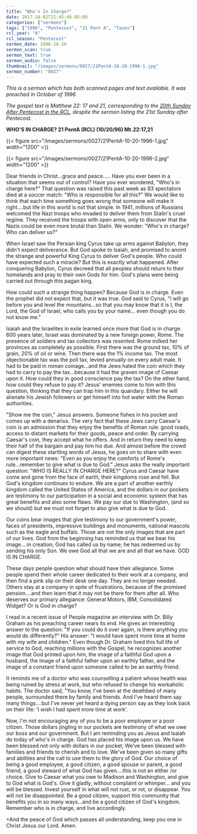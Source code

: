 ```yaml
---
title: "Who's In Charge?"
date: 2017-10-02T21:45:49-05:00
categories: ["sermons"]
tags: ["1996", "Pentecost", "21 Pent A", "Taxes"]
rcl_year: "A"
rcl_season: "Pentecost"
sermon_date: 1996-10-20
sermon_scan: true
sermon_text: true
sermon_audio: false
thumbnail: "/images/sermons/0027/21PentA-10-20-1996-1.jpg"
sermon_number: "0027"
---
```

_This is a sermon which has both scanned pages and text available.  It was preached in October of 1996._

<!--more-->

_The gospel text is Matthew 22: 17 and 21, corresponding to the [20th Sunday After Pentecost in the RCL](https://lectionary.library.vanderbilt.edu/texts.php?id=164), despite the sermon listing the 21st Sunday after Pentecost._

**WHO'S IN CHARGE? 21 PentA (RCL) (10/20/96) Mt.22:17,21**

{{< figure src="/images/sermons/0027/21PentA-10-20-1996-1.jpg" width="1200" >}}

{{< figure src="/images/sermons/0027/21PentA-10-20-1996-2.jpg" width="1200" >}}

Dear friends in Christ...grace and peace.....
Have you ever been in a situation that seems out of control? Have you ever wondered, "Who's in charge here?" That question was raised this past week as 83 spectators died at a soccer match: "Who is responsible for all this?" We would like to think that each time something goes wrong that someone will make it right....but life in this world is not that simple. In 1941, millions of Russians welcomed the Nazi troops who invaded to deliver them from Stalin's cruel regime. They received the troops with open arms, only to discover that the Nazis could be even more brutal than Stalin. We wonder: "Who's in charge? Who can deliver us?"

When Israel saw the Persian king Cyrus take up arms against Babylon, they didn't expect deliverance. But God spoke to Isaiah, and promised to anoint the strange and powerful King Cyrus to deliver God's people. Who could have expected such a miracle? But this is exactly what happened. After conquering Babylon, Cyrus decreed that all peoples should return to their homelands and pray to their own Gods for him. God's plans were being carried out through this pagan king.

How could such a strange thing happen? Because God is in charge. Even the prophet did not expect that, but it was true. God said to Cyrus, "I will go before you and level the mountains...so that you may know that it is I, the Lord, the God of Israel, who calls you by your name... even though you do not know me."

Isaiah and the Israelites in exile learned once more that God is in charge. 600 years later, Israel was dominated by a new foreign power, Rome. The presence of soldiers and tax collectors was resented. Rome milked her provinces as completely as possible. First there was the ground tax, 10% of grain, 20% of oil or wine. Then there was the 1% income tax. The most objectionable tax was the poll tax, levied annually on every adult male. It had to be paid in roman coinage...and the Jews hated the coin which they had to carry to pay the tax...because it had the graven image of Caesar upon it.
How could they in good conscience pay the tax? On the other hand, how could they refuse to pay it? Jesus' enemies come to him with this question, thinking that they can trap him in this quandary. Either he will alienate his Jewish followers or get himself into hot water with the Roman authorities.

"Show me the coin," Jesus answers. Someone fishes in his pocket and comes up with a denarius. The very fact that these Jews carry Caesar's coin is an admission that they enjoy the benefits of Roman rule: good roads, access to distant markets for their goods, peace and order. By carrying Caesar's coin, they accept what he offers. And in return they need to keep their half of the bargain and pay him his due.
And almost before the crowd can digest these startling words of Jesus, he goes on to share with even more important news: "Even as you enjoy the comforts of Rome's rule...remember to give what is due to God." Jesus asks the really important question: "WHO IS REALLY IN CHARGE HERE?" Cyrus and Caesar have come and gone from the face of earth, their kingdoms rose and fell. But God's kingdom continues to endure. We are a part of another earthly kingdom called the United States of America, and the dollars in our pockets are testimony to our participation in a social and economic system that has great benefits and also some flaws. We pay our due to Washington, (and so we should) but we must not forget to also give what is due to God.

Our coins bear images that give testimony to our government's power, faces of presidents, impressive buildings and monuments, national mascots such as the eagle and buffalo. Those are not the only images that are part of our lives. God from the beginning has reminded us that we bear his image....in creation; God has called us by name; he has redeemed us by sending his only Son. We owe God all that we are and all that we have. GOD IS IN CHARGE.

These days people question what should have their allegiance. Some people spend their whole career dedicated to their work at a company, and then find a pink slip on their desk one day. They are no longer needed. Others stay at a company in spite of frustrations, because of the promised pension....and then learn that it may not be there for them after all. Who deserves our primary allegiance: General Motors, IBM, Consolidated Widget?
Or is God in charge?

I read in a recent issue of People magazine an interview with Dr. Billy Graham as his preaching career nears its end. He gives an interesting answer to the question: "If you could do it over again, is there anything you would do differently?" His answer: "I would have spent more time at home with my wife and children." Even though Dr. Graham lived this full life of service to God, reaching millions with the Gospel, he recognizes another image that God printed upon him, the image of a faithful God upon a husband, the image of a faithful father upon an earthly father, and the image of a constant friend upon someone called to be an earthly friend.

It reminds me of a doctor who was counselling a patient whose health was being ruined by stress at work, but who refused to change his workaholic habits. The doctor said, "You know, I've been at the deathbed of many people, surrounded there by family and friends. And I've heard them say many things....but I've never yet heard a dying person say as they look back on their life: 'I wish I had spent more time at work'.

Now, I'm not encouraging any of you to be a poor employee or a poor citizen. Those dollars jingling in our pockets are testimony of what we owe our boss and our government. But I am reminding you as Jesus and Isaiah do today of who's in charge. God has placed his image upon us. We have been blessed not only with dollars in our pocket; We've been blessed with families and friends to cherish and to love. We've been given so many gifts and abilities and the call to use them to the glory of God. Our choice of being a good employee, a good citizen, a good spouse or parent, a good friend, a good steward of what God has given....this is not an either /or choice. Give to Caesar what you owe to Madison and Washington, and give to God what is God's. Give it gladly, without complaint or whimper... and you will be blessed. Invest yourself in what will not rust, or rot, or disappear. You will not be disappointed. Be a good citizen, support this community that benefits you in so many ways...and be a good citizen of God's kingdom. Remember who is in charge, and live accordingly.

+And the peace of God which passes all understanding, keep you one in Christ Jesus our Lord. Amen.
